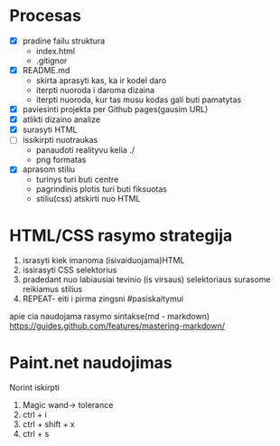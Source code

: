 # Procesas

- [x] pradine failu struktura
   - index.html
   - .gitignor
- [x] README.md
   - skirta aprasyti kas, ka ir kodel daro
   - iterpti nuoroda i daroma dizaina
   - iterpti nuoroda, kur tas musu kodas gali buti pamatytas
- [x] paviesinti projekta per Github pages(gausim URL)
- [x] atlikti dizaino analize
- [x] surasyti HTML
- [ ] issikirpti nuotraukas
   - panaudoti realityvu kelia ./
   - png formatas
- [x] aprasom stiliu
   - turinys turi buti centre
   - pagrindinis plotis turi buti fiksuotas
   - stiliu(css) atskirti nuo HTML

# HTML/CSS rasymo strategija
1. israsyti kiek imanoma (isivaiduojama)HTML
2. issirasyti CSS selektorius
3. pradedant nuo labiausiai tevinio (is virsaus) selektoriaus surasome reikiamus stilius
4. REPEAT- eiti i pirma zingsni
#pasiskaitymui

apie cia naudojama rasymo sintakse(md - markdown)
https://guides.github.com/features/mastering-markdown/

# Paint.net naudojimas

Norint iskirpti
1. Magic wand-> tolerance
2. ctrl + i
3. ctrl + shift + x
4. ctrl + s
